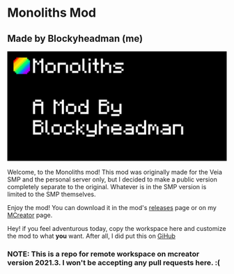 # **Monoliths Mod**
## Made by Blockyheadman (me)

![Monoliths Mod | By Blockyheadman](banner.png)

Welcome, to the Monoliths mod!
This mod was originally made for the Veia SMP and the personal server only, but I decided to make a public version completely separate to the original. Whatever is in the SMP version is limited to the SMP themselves.

Enjoy the mod! You can download it in the mod's [releases](https://github.com/Blockyheadman/public-monoliths-mod/releases) page or on my [MCreator]() page.

Hey! if you feel adventurous today, copy the workspace here and customize the mod to what **you** want. After all, I did put this on [GiHub](https://github.com/)

### NOTE: This is a repo for remote workspace on mcreator version 2021.3. I won't be accepting any pull requests here. :(
